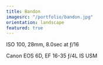 ```yaml
---
title: Bandon
imagesrc: "/portfolio/bandon.jpg"
orientation: landscape
featured: true
---
```


ISO 100, 28mm, 8.0sec at ƒ/16

Canon EOS 6D, EF 16-35 ƒ/4L IS USM
